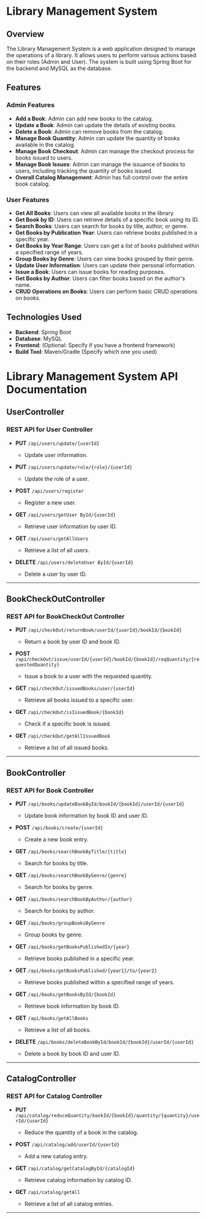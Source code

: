 # Library Management System

## Overview

The Library Management System is a web application designed to manage the operations of a library. It allows users to perform various actions based on their roles (Admin and User). The system is built using Spring Boot for the backend and MySQL as the database.

## Features

### Admin Features
- **Add a Book**: Admin can add new books to the catalog.
- **Update a Book**: Admin can update the details of existing books.
- **Delete a Book**: Admin can remove books from the catalog.
- **Manage Book Quantity**: Admin can update the quantity of books available in the catalog.
- **Manage Book Checkout**: Admin can manage the checkout process for books issued to users.
- **Manage Book Issues**: Admin can manage the issuance of books to users, including tracking the quantity of books issued.
- **Overall Catalog Management**: Admin has full control over the entire book catalog.

### User Features
- **Get All Books**: Users can view all available books in the library.
- **Get Book by ID**: Users can retrieve details of a specific book using its ID.
- **Search Books**: Users can search for books by title, author, or genre.
- **Get Books by Publication Year**: Users can retrieve books published in a specific year.
- **Get Books by Year Range**: Users can get a list of books published within a specified range of years.
- **Group Books by Genre**: Users can view books grouped by their genre.
- **Update User Information**: Users can update their personal information.
- **Issue a Book**: Users can issue books for reading purposes.
- **Get Books by Author**: Users can filter books based on the author's name.
- **CRUD Operations on Books**: Users can perform basic CRUD operations on books.

## Technologies Used
- **Backend**: Spring Boot
- **Database**: MySQL
- **Frontend**: (Optional: Specify if you have a frontend framework)
- **Build Tool**: Maven/Gradle (Specify which one you used)



# Library Management System API Documentation

## UserController
### REST API for User Controller

- **PUT** `/api/users/update/{userId}`
  - Update user information.

- **PUT** `/api/users/update/role/{role}/{userId}`
  - Update the role of a user.

- **POST** `/api/users/register`
  - Register a new user.

- **GET** `/api/users/getUser ById/{userId}`
  - Retrieve user information by user ID.

- **GET** `/api/users/getAllUsers`
  - Retrieve a list of all users.

- **DELETE** `/api/users/deleteUser ById/{userId}`
  - Delete a user by user ID.

---

## BookCheckOutController
### REST API for BookCheckOut Controller

- **PUT** `/api/checkOut/returnBook/userId/{userId}/bookId/{bookId}`
  - Return a book by user ID and book ID.

- **POST** `/api/checkOut/issue/userId/{userId}/bookId/{bookId}/reqQuantity/{requestedQuantity}`
  - Issue a book to a user with the requested quantity.

- **GET** `/api/checkOut/issuedBooks/user/{userId}`
  - Retrieve all books issued to a specific user.

- **GET** `/api/checkOut/isIssuedBook/{bookId}`
  - Check if a specific book is issued.

- **GET** `/api/checkOut/getAllIssuedBook`
  - Retrieve a list of all issued books.

---

## BookController
### REST API for Book Controller

- **PUT** `/api/books/updateBookById/bookId/{bookId}/userId/{userId}`
  - Update book information by book ID and user ID.

- **POST** `/api/books/create/{userId}`
  - Create a new book entry.

- **GET** `/api/books/searchBookByTitle/{title}`
  - Search for books by title.

- **GET** `/api/books/searchBookByGenre/{genre}`
  - Search for books by genre.

- **GET** `/api/books/searchBookByAuthor/{author}`
  - Search for books by author.

- **GET** `/api/books/groupBooksByGenre`
  - Group books by genre.

- **GET** `/api/books/getBooksPublishedIn/{year}`
  - Retrieve books published in a specific year.

- **GET** `/api/books/getBooksPublished/{year1}/to/{year2}`
  - Retrieve books published within a specified range of years.

- **GET** `/api/books/getBooksById/{bookId}`
  - Retrieve book information by book ID.

- **GET** `/api/books/getAllBooks`
  - Retrieve a list of all books.

- **DELETE** `/api/books/deleteBookById/bookId/{bookId}/userId/{userId}`
  - Delete a book by book ID and user ID.

---

## CatalogController
### REST API for Catalog Controller

- **PUT** `/api/catalog/reduceQuantity/bookId/{bookId}/quantity/{quantity}/userId/{userId}`
  - Reduce the quantity of a book in the catalog.

- **POST** `/api/catalog/add/userId/{userId}`
  - Add a new catalog entry.

- **GET** `/api/catalog/getCatalogById/{catalogId}`
  - Retrieve catalog information by catalog ID.

- **GET** `/api/catalog/getAll`
  - Retrieve a list of all catalog entries.

---
